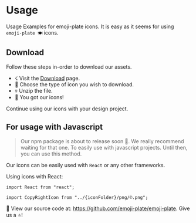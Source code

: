 # Usage
Usage Examples for emoji-plate icons.
It is easy as it seems for using `emoji-plate 🍽` icons.

## Download
Follow these steps in-order to download our assets.
- ☇ Visit the [Download](https://emoji-plate.netlify.app/download) page.
- 👀 Choose the type of icon you wish to download.
- 💀 Unzip the file.
- 🤠 You got our icons!

Continue using our icons with your design project.

## For usage with Javascript
> Our npm package is about to release soon 👀. We really recommend waiting for that one.
> To easily use with javascript projects.
> Until then, you can use this method.

Our icons can be easily used with `React` or any other frameworks.

Using icons with React:
```react
import React from "react";

import CopyRightIcon from "../{iconFolder}/png/©.png";
```

👀 View our source code at: https://github.com/emoji-plate/emoji-plate.
Give us a ⭐️!
